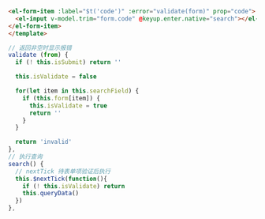 <!--
 * @Author: tim
 * @Date: 2020-03-02 10:58:40
 * @LastEditors: tim
 * @LastEditTime: 2020-03-02 11:18:35
 * @Description: 
 -->
``` html
<el-form-item :label="$t('code')" :error="validate(form)" prop="code">
  <el-input v-model.trim="form.code" @keyup.enter.native="search"></el-input>
</el-form-item>
</template>
``` 

``` js
// 返回非空时显示报错
validate (from) {
  if (! this.isSubmit) return ''

  this.isValidate = false

  for(let item in this.searchField) {
    if (this.form[item]) {
      this.isValidate = true
      return ''
    }
  }

  return 'invalid'        
},
// 执行查询 
search() { 
  // nextTick 待表单项验证后执行
  this.$nextTick(function(){
    if (! this.isValidate) return
    this.queryData()
  })
},
```